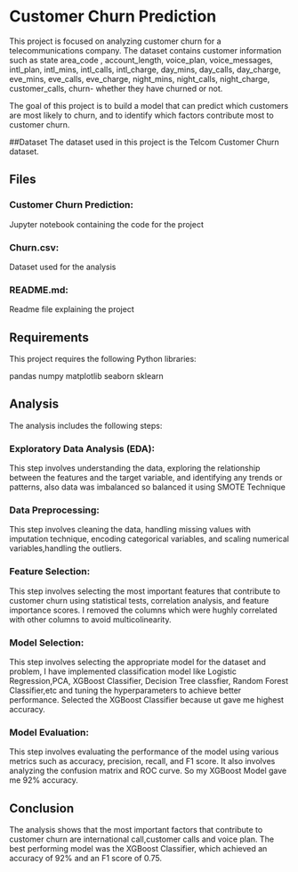 # Customer Churn Prediction


This project is focused on analyzing customer churn for a telecommunications company. The dataset contains customer information such as state	area_code , 
account_length, voice_plan,	voice_messages,	intl_plan, intl_mins, intl_calls, intl_charge, day_mins, day_calls, day_charge, eve_mins, eve_calls,	eve_charge,	night_mins,
night_calls,	night_charge,	customer_calls,	churn- whether they have churned or not.

The goal of this project is to build a model that can predict which customers are most likely to churn, and to identify which factors contribute 
most to customer churn.

##Dataset
The dataset used in this project is the Telcom Customer Churn dataset. 

## Files
### Customer Churn Prediction: 
Jupyter notebook containing the code for the project

### Churn.csv: 
Dataset used for the analysis

### README.md:  
Readme file explaining the project

## Requirements
This project requires the following Python libraries:

pandas
numpy
matplotlib
seaborn
sklearn

## Analysis
The analysis includes the following steps:

### Exploratory Data Analysis (EDA): 
This step involves understanding the data, exploring the relationship between the features and the target variable,
and identifying any trends or patterns, also data was imbalanced so balanced it using SMOTE Technique

### Data Preprocessing:
This step involves cleaning the data, handling missing values with imputation technique, encoding categorical variables, and scaling numerical variables,handling the outliers.

### Feature Selection: 
This step involves selecting the most important features that contribute to customer churn using statistical tests, correlation analysis,
and feature importance scores. I removed the columns which were hughly correlated with other columns to avoid multicolinearity. 

### Model Selection: 
This step involves selecting the appropriate model for the dataset and problem, I have implemented classification model like Logistic Regression,PCA, XGBoost Classifier, Decision Tree classfier, Random Forest Classifier,etc and tuning the hyperparameters to achieve better performance. Selected the XGBoost Classifier because ut gave me highest accuracy.

### Model Evaluation: 
This step involves evaluating the performance of the model using various metrics such as accuracy, precision, recall, and F1 score.
It also involves analyzing the confusion matrix and ROC curve. So my XGBoost Model gave me 92% accuracy.

## Conclusion
The analysis shows that the most important factors that contribute to customer churn are international call,customer calls and voice plan. The best performing model was the 
XGBoost Classifier, which achieved an accuracy of 92% and an F1 score of 0.75.
